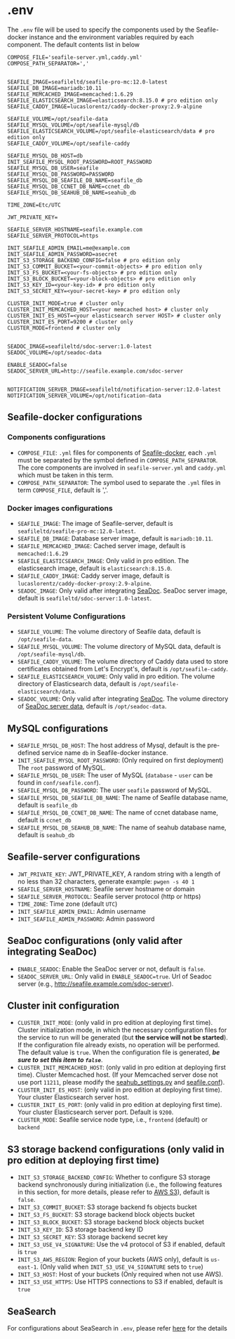# .env

The `.env` file will be used to specify the components used by the Seafile-docker instance and the environment variables required by each component. The default contents list in below

```shell
COMPOSE_FILE='seafile-server.yml,caddy.yml'
COMPOSE_PATH_SEPARATOR=','


SEAFILE_IMAGE=seafileltd/seafile-pro-mc:12.0-latest
SEAFILE_DB_IMAGE=mariadb:10.11
SEAFILE_MEMCACHED_IMAGE=memcached:1.6.29
SEAFILE_ELASTICSEARCH_IMAGE=elasticsearch:8.15.0 # pro edition only
SEAFILE_CADDY_IMAGE=lucaslorentz/caddy-docker-proxy:2.9-alpine

SEAFILE_VOLUME=/opt/seafile-data
SEAFILE_MYSQL_VOLUME=/opt/seafile-mysql/db
SEAFILE_ELASTICSEARCH_VOLUME=/opt/seafile-elasticsearch/data # pro edition only
SEAFILE_CADDY_VOLUME=/opt/seafile-caddy

SEAFILE_MYSQL_DB_HOST=db
INIT_SEAFILE_MYSQL_ROOT_PASSWORD=ROOT_PASSWORD
SEAFILE_MYSQL_DB_USER=seafile
SEAFILE_MYSQL_DB_PASSWORD=PASSWORD
SEAFILE_MYSQL_DB_SEAFILE_DB_NAME=seafile_db
SEAFILE_MYSQL_DB_CCNET_DB_NAME=ccnet_db
SEAFILE_MYSQL_DB_SEAHUB_DB_NAME=seahub_db

TIME_ZONE=Etc/UTC

JWT_PRIVATE_KEY=

SEAFILE_SERVER_HOSTNAME=seafile.example.com
SEAFILE_SERVER_PROTOCOL=https

INIT_SEAFILE_ADMIN_EMAIL=me@example.com
INIT_SEAFILE_ADMIN_PASSWORD=asecret
INIT_S3_STORAGE_BACKEND_CONFIG=false # pro edition only
INIT_S3_COMMIT_BUCKET=<your-commit-objects> # pro edition only
INIT_S3_FS_BUCKET=<your-fs-objects> # pro edition only
INIT_S3_BLOCK_BUCKET=<your-block-objects> # pro edition only
INIT_S3_KEY_ID=<your-key-id> # pro edition only
INIT_S3_SECRET_KEY=<your-secret-key> # pro edition only

CLUSTER_INIT_MODE=true # cluster only
CLUSTER_INIT_MEMCACHED_HOST=<your memcached host> # cluster only
CLUSTER_INIT_ES_HOST=<your elasticsearch server HOST> # cluster only
CLUSTER_INIT_ES_PORT=9200 # cluster only
CLUSTER_MODE=frontend # cluster only


SEADOC_IMAGE=seafileltd/sdoc-server:1.0-latest
SEADOC_VOLUME=/opt/seadoc-data

ENABLE_SEADOC=false
SEADOC_SERVER_URL=http://seafile.example.com/sdoc-server


NOTIFICATION_SERVER_IMAGE=seafileltd/notification-server:12.0-latest
NOTIFICATION_SERVER_VOLUME=/opt/notification-data
```

## Seafile-docker configurations

### Components configurations

- `COMPOSE_FILE`: `.yml` files for components of [Seafile-docker](../setup/overview.md), each `.yml` must be separated by the symbol defined in `COMPOSE_PATH_SEPARATOR`. The core components are involved in `seafile-server.yml` and `caddy.yml` which must be taken in this term.
- `COMPOSE_PATH_SEPARATOR`: The symbol used to separate the `.yml` files in term `COMPOSE_FILE`, default is ','.

### Docker images configurations

- `SEAFILE_IMAGE`: The image of Seafile-server, default is `seafileltd/seafile-pro-mc:12.0-latest`.
- `SEAFILE_DB_IMAGE`: Database server image, default is `mariadb:10.11`.
- `SEAFILE_MEMCACHED_IMAGE`: Cached server image, default is `memcached:1.6.29`
- `SEAFILE_ELASTICSEARCH_IMAGE`: Only valid in pro edition. The elasticsearch image, default is `elasticsearch:8.15.0`.
- `SEAFILE_CADDY_IMAGE`: Caddy server image, default is `lucaslorentz/caddy-docker-proxy:2.9-alpine`.
- `SEADOC_IMAGE`: Only valid after integrating [SeaDoc](../extension/setup_seadoc.md). SeaDoc server image, default is `seafileltd/sdoc-server:1.0-latest`.

### Persistent Volume Configurations

- `SEAFILE_VOLUME`: The volume directory of Seafile data, default is `/opt/seafile-data`.
- `SEAFILE_MYSQL_VOLUME`: The volume directory of MySQL data, default is `/opt/seafile-mysql/db`.
- `SEAFILE_CADDY_VOLUME`: The volume directory of Caddy data used to store certificates obtained from Let's Encrypt's, default is `/opt/seafile-caddy`.
- `SEAFILE_ELASTICSEARCH_VOLUME`: Only valid in pro edition. The volume directory of Elasticsearch data, default is `/opt/seafile-elasticsearch/data`.
- `SEADOC_VOLUME`: Only valid after integrating [SeaDoc](../extension/setup_seadoc.md). The volume directory of [SeaDoc server data](../extension/setup_seadoc.md#seadoc-directory-structure), default is `/opt/seadoc-data`.

## MySQL configurations

- `SEAFILE_MYSQL_DB_HOST`: The host address of Mysql, default is the pre-defined service name `db` in Seafile-docker instance.
- `INIT_SEAFILE_MYSQL_ROOT_PASSWORD`: (Only required on first deployment) The `root` password of MySQL. 
- `SEAFILE_MYSQL_DB_USER`: The user of MySQL (`database` - `user` can be found in `conf/seafile.conf`).
- `SEAFILE_MYSQL_DB_PASSWORD`: The user `seafile` password of MySQL.
- `SEAFILE_MYSQL_DB_SEAFILE_DB_NAME`: The name of Seafile database name, default is `seafile_db`
- `SEAFILE_MYSQL_DB_CCNET_DB_NAME`: The name of ccnet database name, default is `ccnet_db`
- `SEAFILE_MYSQL_DB_SEAHUB_DB_NAME`: The name of seahub database name, default is `seahub_db`

## Seafile-server configurations

- `JWT_PRIVATE_KEY`: JWT_PRIVATE_KEY, A random string with a length of no less than 32 characters, generate example: `pwgen -s 40 1`
- `SEAFILE_SERVER_HOSTNAME`: Seafile server hostname or domain
- `SEAFILE_SERVER_PROTOCOL`: Seafile server protocol (http or https)
- `TIME_ZONE`: Time zone (default `UTC`)
- `INIT_SEAFILE_ADMIN_EMAIL`: Admin username
- `INIT_SEAFILE_ADMIN_PASSWORD`: Admin password

## SeaDoc configurations (only valid after integrating SeaDoc)

- `ENABLE_SEADOC`: Enable the SeaDoc server or not, default is `false`.
- `SEADOC_SERVER_URL`: Only valid in `ENABLE_SEADOC=true`. Url of Seadoc server (e.g., http://seafile.example.com/sdoc-server).

## Cluster init configuration 

- `CLUSTER_INIT_MODE`: (only valid in pro edition at deploying first time). Cluster initialization mode, in which the necessary configuration files for the service to run will be generated (but **the service will not be started**). If the configuration file already exists, no operation will be performed. The default value is `true`. When the configuration file is generated, ***be sure to set this item to `false`***.
- `CLUSTER_INIT_MEMCACHED_HOST`: (only valid in pro edition at deploying first time). Cluster Memcached host. (If your Memcached server dose not use port `11211`, please modify the [seahub_settings.py](./seahub_settings_py.md) and [seafile.conf](./seafile-conf.md)).
- `CLUSTER_INIT_ES_HOST`: (only valid in pro edition at deploying first time). Your cluster Elasticsearch server host.
- `CLUSTER_INIT_ES_PORT`: (only valid in pro edition at deploying first time). Your cluster Elasticsearch server port. Default is `9200`.
- `CLUSTER_MODE`: Seafile service node type, i.e., `frontend` (default) or `backend`

## S3 storage backend configurations (only valid in pro edition at deploying first time)

- `INIT_S3_STORAGE_BACKEND_CONFIG`: Whether to configure S3 storage backend synchronously during initialization (i.e., the following features in this section, for more details, please refer to [AWS S3](../setup/setup_with_s3.md)), default is `false`.
- `INIT_S3_COMMIT_BUCKET`: S3 storage backend fs objects bucket
- `INIT_S3_FS_BUCKET`: S3 storage backend block objects bucket
- `INIT_S3_BLOCK_BUCKET`: S3 storage backend block objects bucket
- `INIT_S3_KEY_ID`: S3 storage backend key ID
- `INIT_S3_SECRET_KEY`: S3 storage backend secret key
- `INIT_S3_USE_V4_SIGNATURE`: Use the v4 protocol of S3 if enabled, default is `true`
- `INIT_S3_AWS_REGION`: Region of your buckets (AWS only), default is `us-east-1`. (Only valid when `INIT_S3_USE_V4_SIGNATURE` sets to `true`)
- `INIT_S3_HOST`: Host of your buckets (Only required when not use AWS).
- `INIT_S3_USE_HTTPS`: Use HTTPS connections to S3 if enabled, default is `true`

## SeaSearch

For configurations about SeaSearch in `.env`, please refer [here](https://seasearch-manual.seafile.com/config/) for the details
